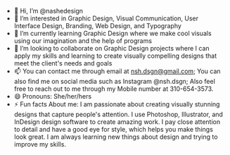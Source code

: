 - 👋 Hi, I’m @nashedesign
- 👀 I’m interested in Graphic Design, Visual Communication, User Interface Design, Branding, Web Design, and Typography
- 🌱 I’m currently learning Graphic Design where we make cool visuals using our imagination and the help of programs
- 💞️ I’m looking to collaborate on Graphic Design projects where I can apply my skills and learning to create visually compelling designs that meet the client's needs and goals
- 📫 You can contact me through email at nsh.dsgn@gmail.com; You can also find me on social media such as Instagram @nsh.dsgn; Also feel free to reach out to me through my Mobile number at 310-654-3573.
- 😄 Pronouns: She/her/hers
- ⚡ Fun facts About me: I am passionate about creating visually stunning designs that capture people's attention. I use Photoshop, Illustrator, and InDesign design software to create amazing work. I pay close attention to detail and have a good eye for style, which helps you make things look great. I am always learning new things about design and trying to improve my skills.

<!---
nashedesign/nashedesign is a ✨ special ✨ repository because its `README.md` (this file) appears on your GitHub profile.
You can click the Preview link to take a look at your changes.
--->
